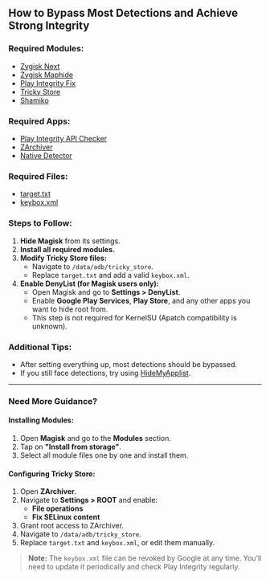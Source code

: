 ## How to Bypass Most Detections and Achieve Strong Integrity

### Required Modules:

- [Zygisk Next](https://github.com/Dr-TSNG/ZygiskNext)
- [Zygisk Maphide](https://github.com/HuskyDG/zygisk-maphide)
- [Play Integrity Fix](https://github.com/chiteroman/PlayIntegrityFix)
- [Tricky Store](https://github.com/5ec1cff/TrickyStore)
- [Shamiko](https://github.com/LSPosed/LSPosed.github.io/releases)

### Required Apps:

- [Play Integrity API Checker](https://play.google.com/store/apps/details?id=gr.nikolasspyr.integritycheck&hl=en)
- [ZArchiver](https://play.google.com/store/apps/details?id=ru.zdevs.zarchiver&hl=en&pli=1)
- [Native Detector](https://github.com/reveny/Android-Native-Root-Detector)

### Required Files:

- [target.txt](./integrity/target.txt)
- [keybox.xml](t.me/playfixnext/77526)


### Steps to Follow:
1. **Hide Magisk** from its settings.
2. **Install all required modules.**
3. **Modify Tricky Store files:**
   - Navigate to `/data/adb/tricky_store`.
   - Replace `target.txt` and add a valid `keybox.xml`.
4. **Enable DenyList (for Magisk users only):**
   - Open Magisk and go to **Settings > DenyList**.
   - Enable **Google Play Services**, **Play Store**, and any other apps you want to hide root from.
   - This step is not required for KernelSU (Apatch compatibility is unknown).

### Additional Tips:
- After setting everything up, most detections should be bypassed.
- If you still face detections, try using [HideMyApplist](https://github.com/Dr-TSNG/Hide-My-Applist).

---

### Need More Guidance?

#### Installing Modules:
1. Open **Magisk** and go to the **Modules** section.
2. Tap on **"Install from storage"**.
3. Select all module files one by one and install them.

#### Configuring Tricky Store:
1. Open **ZArchiver**.
2. Navigate to **Settings > ROOT** and enable:
   - **File operations**
   - **Fix SELinux content**
3. Grant root access to ZArchiver.
4. Navigate to `/data/adb/tricky_store`.
5. Replace `target.txt` and `keybox.xml`, or edit them manually.

> **Note:** The `keybox.xml` file can be revoked by Google at any time. You’ll need to update it periodically and check Play Integrity regularly.